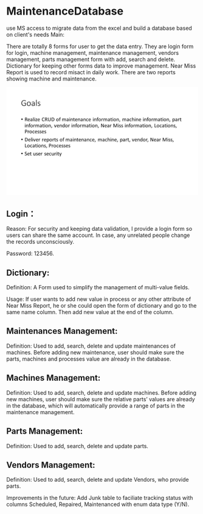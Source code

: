 # MaintenanceDatabase
use MS access to migrate data from the excel and build a database based on client's needs
Main:

There are totally 8 forms for user to get the data entry. They are login form for login, machine management, maintenance management, vendors management, parts management form with add, search and delete. Dictionary for keeping other forms data to improve management. Near Miss Report is used to record misact in daily work. There are two reports showing machine and maintenance.

![](https://github.com/luoyu-shen/MaintenanceDatabase/blob/main/images/Slide2.JPG)

## Login：

Reason: For security and keeping data validation, I provide a login form so users can share the same account. In case, any unrelated people change the records unconsciously.

Password: 123456.

## Dictionary:

Definition: A Form used to simplify the management of multi-value fields.

Usage: If user wants to add new value in process or any other attribute of Near Miss Report, he or she could open the form of dictionary and go to the same name column. Then add new value at the end of the column.

## Maintenances Management:

Definition: Used to add, search, delete and update maintenances of machines. Before adding new maintenance, user should make sure the parts, machines and processes value are already in the database.

## Machines Management:

Definition: Used to add, search, delete and update machines. Before adding new machines, user should make sure the relative parts’ values are already in the database, which will automatically provide a range of parts in the maintenance management.

## Parts Management:

Definition: Used to add, search, delete and update parts.

## Vendors Management:

Definition: Used to add, search, delete and update Vendors, who provide parts.

Improvements in the future:
Add Junk table to faciliate tracking status with columns Scheduled, Repaired, Maintenanced with enum data type (Y/N).
